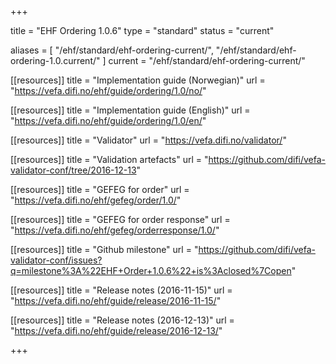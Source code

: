 +++

title = "EHF Ordering 1.0.6"
type = "standard"
status = "current"

aliases = [ "/ehf/standard/ehf-ordering-current/", "/ehf/standard/ehf-ordering-1.0.current/" ]
current = "/ehf/standard/ehf-ordering-current/"

[[resources]]
title = "Implementation guide (Norwegian)"
url = "https://vefa.difi.no/ehf/guide/ordering/1.0/no/"

[[resources]]
title = "Implementation guide (English)"
url = "https://vefa.difi.no/ehf/guide/ordering/1.0/en/"

[[resources]]
title = "Validator"
url = "https://vefa.difi.no/validator/"

[[resources]]
title = "Validation artefacts"
url = "https://github.com/difi/vefa-validator-conf/tree/2016-12-13"

[[resources]]
title = "GEFEG for order"
url = "https://vefa.difi.no/ehf/gefeg/order/1.0/"

[[resources]]
title = "GEFEG for order response"
url = "https://vefa.difi.no/ehf/gefeg/orderresponse/1.0/"

[[resources]]
title = "Github milestone"
url = "https://github.com/difi/vefa-validator-conf/issues?q=milestone%3A%22EHF+Order+1.0.6%22+is%3Aclosed%7Copen"

[[resources]]
title = "Release notes (2016-11-15)"
url = "https://vefa.difi.no/ehf/guide/release/2016-11-15/"

[[resources]]
title = "Release notes (2016-12-13)"
url = "https://vefa.difi.no/ehf/guide/release/2016-12-13/"

+++
